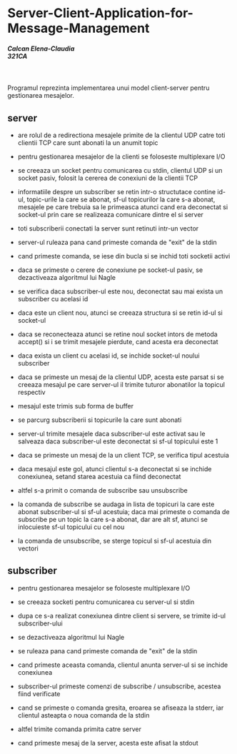 # Server-Client-Application-for-Message-Management 


<h5>Calcan Elena-Claudia <br/>
321CA</h5><br>

   Programul reprezinta implementarea unui model client-server pentru gestionarea
mesajelor.


server
-------------------------------------------------------------------------------	

  - are rolul de a redirectiona mesajele primite de la clientul UDP catre toti
	clientii TCP care sunt abonati la un anumit topic
  - pentru gestionarea mesajelor de la clienti se foloseste multiplexare I/O
  - se creeaza un socket pentru comunicarea cu stdin, clientul UDP si un socket pasiv,
	folosit la cererea de conexiuni de la clientii TCP
  - informatiile despre un subscriber se retin intr-o structutace contine id-ul,
	topic-urile la care se abonat, sf-ul topicurilor la care s-a abonat, mesajele
	pe care trebuia sa le primeasca atunci cand era deconectat si socket-ul prin
	care se realizeaza comunicare dintre el si server
  - toti subscriberii conectati la server sunt retinuti intr-un vector
	
  - server-ul ruleaza pana cand primeste comanda de "exit" de la stdin
  - cand primeste comanda, se iese din bucla si se inchid toti socketii activi
	
  - daca se primeste o cerere de conexiune pe socket-ul pasiv, se dezactiveaza
	algoritmul lui Nagle
  - se verifica daca subscriber-ul este nou, deconectat sau mai exista un 
	subscriber cu acelasi id
  - daca este un client nou, atunci se creeaza structura si se retin id-ul si 
	socket-ul
  - daca se reconecteaza atunci se retine noul socket intors de metoda accept()
	si i se trimit mesajele pierdute, cand acesta era deconectat
  - daca exista un client cu acelasi id, se inchide socket-ul noului subscriber
	
  - daca se primeste un mesaj de la clientul UDP, acesta este parsat si se creeaza
	mesajul pe care server-ul il trimite tuturor abonatilor la topicul respectiv
  - mesajul este trimis sub forma de buffer 
  - se parcurg subscriberii si topicurile la care sunt abonati
  - server-ul trimite mesajele daca subscriber-ul este activat sau le salveaza daca
	subscriber-ul este deconectat si sf-ul topicului este 1

  - daca se primeste un mesaj de la un client TCP, se verifica tipul acestuia
  - daca mesajul este gol, atunci clientul s-a deconectat si se inchide conexiunea,
	setand starea acestuia ca fiind deconectat
  - altfel s-a primit o comanda de subscribe sau unsubscribe 
  - la comanda de subscribe se audaga in lista de topicuri la care este abonat 
	subscriber-ul si sf-ul acestuia; daca mai primeste o comanda de subscribe 
	pe un topic la care s-a abonat, dar are alt sf, atunci se inlocuieste sf-ul
	topicului cu cel nou
  - la comanda de unsubscribe, se sterge topicul si sf-ul acestuia din vectori 



subscriber
-------------------------------------------------------------------------------

  - pentru gestionarea mesajelor se foloseste multiplexare I/O
  - se creeaza socketi pentru comunicarea cu server-ul si stdin
  - dupa ce s-a realizat conexiunea dintre client si servere, se trimite id-ul
	subscriber-ului
  - se dezactiveaza algoritmul lui Nagle

  - se ruleaza pana cand primeste comanda de "exit" de la stdin
  - cand primeste aceasta comanda, clientul anunta server-ul si se inchide
	conexiunea

  - subscriber-ul primeste comenzi de subscribe / unsubscribe, acestea fiind
	verificate 
  - cand se primeste o comanda gresita, eroarea se afiseaza la stderr, iar clientul
	asteapta o noua comanda de la stdin
  - altfel trimite comanda primita catre server

  - cand primeste mesaj de la server, acesta este afisat la stdout
